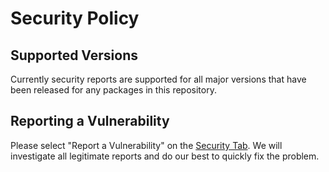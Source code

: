 # Security Policy

## Supported Versions

Currently security reports are supported for all major versions that have been released for any packages in this repository.

## Reporting a Vulnerability

Please select "Report a Vulnerability" on the [Security Tab](https://github.com/arcanejs/arcanejs/security). We will investigate all legitimate reports and do our best to quickly fix the problem.
